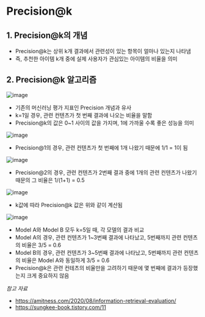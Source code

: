 # Precision@k

## 1. Precision@k의 개념

* Precision@k는 상위 k개 결과에서 관련성이 있는 항목이 얼마나 있는지 나타냄
* 즉, 추천한 아이템 k개 중에 실제 사용자가 관심있는 아이템의 비율을 의미

## 2. Precision@k 알고리즘

![image](https://user-images.githubusercontent.com/87981867/189897578-8d07e002-d75d-4de5-9a2c-339e15226120.png)

* 기존의 머신러닝 평가 지표인 Precision 개념과 유사
* k=1일 경우, 관련 컨텐츠가 첫 번째 결과에 나오는 비율을 말함
* Precision@k의 값은 0~1 사이의 값을 가지며, 1에 가까울 수록 좋은 성능을 의미

![image](https://user-images.githubusercontent.com/87981867/189897602-d67363d1-b2b3-406a-8cc7-b41fccf637d9.png)

* Precision@1의 경우, 관련 컨텐츠가 첫 번째에 1개 나왔기 때문에 1/1 = 1이 됨 

![image](https://user-images.githubusercontent.com/87981867/189897623-bd398062-539c-4fa9-b439-1c1911c498ac.png)

* Precision@2의 경우, 관련 컨텐츠가 2번째 결과 중에 1개의 관련 컨텐츠가 나왔기 때문의 그 비율은 1/(1+1) = 0.5

![image](https://user-images.githubusercontent.com/87981867/189897645-66e636a2-bd18-4341-83cf-e1e46c95c031.png)

* k값에 따라 Precision@k 값은 위와 같이 계산됨 

![image](https://user-images.githubusercontent.com/87981867/189897656-4f2ca371-320f-4aea-9579-24294295a869.png)

* Model A와 Model B 모두 k=5일 때, 각 모델의 결과 비교
* Model A의 경우, 관련 컨텐츠가 1~3번째 결과에 나타났고, 5번째까지 관련 컨텐츠의 비율은 3/5 = 0.6
* Model B의 경우, 관련 컨텐츠가 3~5번째 결과에 나타났고, 5번째까지 관련 컨텐츠의 비율은 Model A와 동일하게 3/5 = 0.6
* Precision@k은 관련 컨테츠의 비율만을 고려하기 때문에 몇 번째에 결과가 등장했는지 크게 중요하지 않음

*참고 자료*
- https://amitness.com/2020/08/information-retrieval-evaluation/
- https://sungkee-book.tistory.com/11
